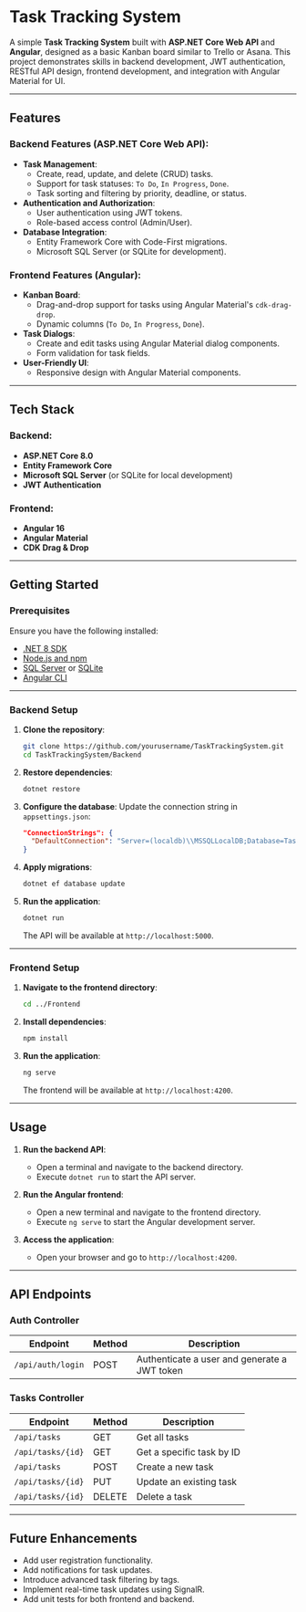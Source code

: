 # Task Tracking System

A simple **Task Tracking System** built with **ASP.NET Core Web API** and **Angular**, designed as a basic Kanban board similar to Trello or Asana. This project demonstrates skills in backend development, JWT authentication, RESTful API design, frontend development, and integration with Angular Material for UI.

---

## Features

### Backend Features (ASP.NET Core Web API):
- **Task Management**:
  - Create, read, update, and delete (CRUD) tasks.
  - Support for task statuses: `To Do`, `In Progress`, `Done`.
  - Task sorting and filtering by priority, deadline, or status.
- **Authentication and Authorization**:
  - User authentication using JWT tokens.
  - Role-based access control (Admin/User).
- **Database Integration**:
  - Entity Framework Core with Code-First migrations.
  - Microsoft SQL Server (or SQLite for development).

### Frontend Features (Angular):
- **Kanban Board**:
  - Drag-and-drop support for tasks using Angular Material's `cdk-drag-drop`.
  - Dynamic columns (`To Do`, `In Progress`, `Done`).
- **Task Dialogs**:
  - Create and edit tasks using Angular Material dialog components.
  - Form validation for task fields.
- **User-Friendly UI**:
  - Responsive design with Angular Material components.

---

## Tech Stack

### Backend:
- **ASP.NET Core 8.0**
- **Entity Framework Core**
- **Microsoft SQL Server** (or SQLite for local development)
- **JWT Authentication**

### Frontend:
- **Angular 16**
- **Angular Material**
- **CDK Drag & Drop**

---

## Getting Started

### Prerequisites
Ensure you have the following installed:
- [.NET 8 SDK](https://dotnet.microsoft.com/download/dotnet/8.0)
- [Node.js and npm](https://nodejs.org/)
- [SQL Server](https://www.microsoft.com/en-us/sql-server) or [SQLite](https://www.sqlite.org/index.html)
- [Angular CLI](https://angular.io/cli)

---

### Backend Setup

1. **Clone the repository**:
   ```bash
   git clone https://github.com/yourusername/TaskTrackingSystem.git
   cd TaskTrackingSystem/Backend
   ```

2. **Restore dependencies**:
   ```bash
   dotnet restore
   ```

3. **Configure the database**:
   Update the connection string in `appsettings.json`:
   ```json
   "ConnectionStrings": {
     "DefaultConnection": "Server=(localdb)\\MSSQLLocalDB;Database=TaskTrackingDb;Trusted_Connection=True;"
   }
   ```

4. **Apply migrations**:
   ```bash
   dotnet ef database update
   ```

5. **Run the application**:
   ```bash
   dotnet run
   ```
   The API will be available at `http://localhost:5000`.

---

### Frontend Setup

1. **Navigate to the frontend directory**:
   ```bash
   cd ../Frontend
   ```

2. **Install dependencies**:
   ```bash
   npm install
   ```

3. **Run the application**:
   ```bash
   ng serve
   ```
   The frontend will be available at `http://localhost:4200`.

---

## Usage

1. **Run the backend API**:
   - Open a terminal and navigate to the backend directory.
   - Execute `dotnet run` to start the API server.

2. **Run the Angular frontend**:
   - Open a new terminal and navigate to the frontend directory.
   - Execute `ng serve` to start the Angular development server.

3. **Access the application**:
   - Open your browser and go to `http://localhost:4200`.

---

## API Endpoints

### **Auth Controller**
| Endpoint        | Method | Description              |
|-----------------|--------|--------------------------|
| `/api/auth/login` | POST   | Authenticate a user and generate a JWT token |

### **Tasks Controller**
| Endpoint           | Method | Description                     |
|--------------------|--------|---------------------------------|
| `/api/tasks`       | GET    | Get all tasks                  |
| `/api/tasks/{id}`  | GET    | Get a specific task by ID       |
| `/api/tasks`       | POST   | Create a new task               |
| `/api/tasks/{id}`  | PUT    | Update an existing task         |
| `/api/tasks/{id}`  | DELETE | Delete a task                   |

---

## Future Enhancements

- Add user registration functionality.
- Add notifications for task updates.
- Introduce advanced task filtering by tags.
- Implement real-time task updates using SignalR.
- Add unit tests for both frontend and backend.



